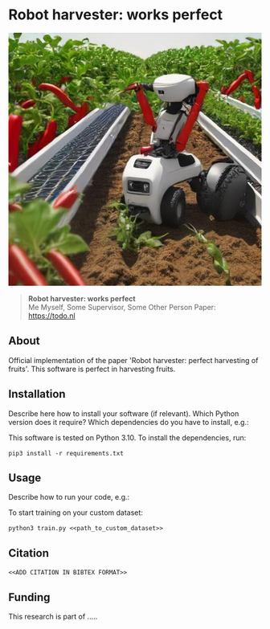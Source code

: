 # Robot harvester: works perfect
![robot](assets/example.jpg "robot")
> **Robot harvester: works perfect**\
> Me Myself, Some Supervisor, Some Other Person
> Paper: https://todo.nl

## About
Official implementation of the paper 'Robot harvester: perfect harvesting of fruits'. This software is perfect in harvesting fruits. 

## Installation
Describe here how to install your software (if relevant). Which Python version does it require? Which dependencies do you have to install, e.g.:

This software is tested on Python 3.10. To install the dependencies, run:
```
pip3 install -r requirements.txt
```

## Usage
Describe how to run your code, e.g.:

To start training on your custom dataset:
```
python3 train.py <<path_to_custom_dataset>>
```

## Citation
```
<<ADD CITATION IN BIBTEX FORMAT>>
```

## Funding
This research is part of ..... 
